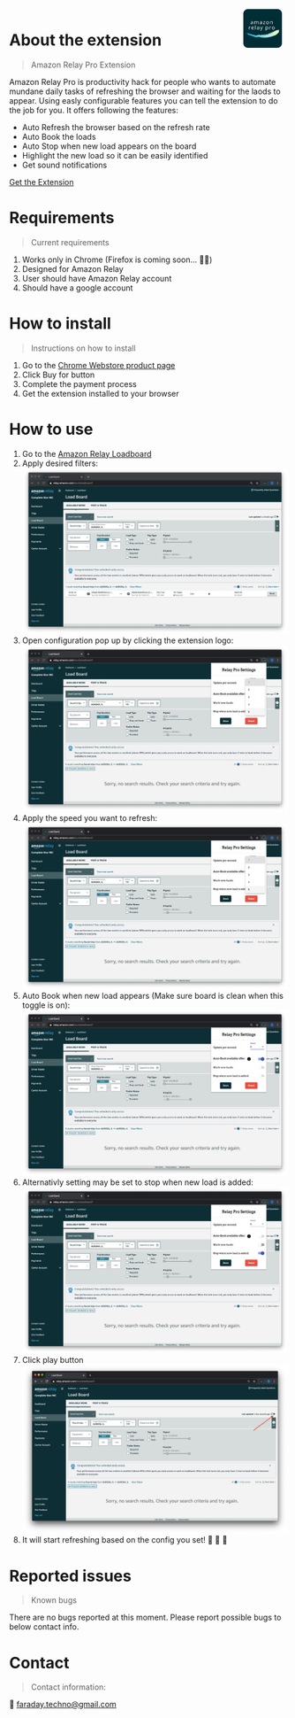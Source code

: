 <img style="float: right; margin-right: 10px" width="70px" height="70px" src="./img/logo.png">

# About the extension
> Amazon Relay Pro Extension

Amazon Relay Pro is productivity hack for people who wants to automate mundane daily tasks of refreshing the browser and waiting for the laods to appear. Using easly configurable features you can tell the extension to do the job for you. 
It offers following the features:
* Auto Refresh the browser based on the refresh rate
* Auto Book the loads
* Auto Stop when new load appears on the board
* Highlight the new load so it can be easily identified 
* Get sound notifications

[Get the Extension](https://chrome.google.com/webstore/detail/amazon-relay-pro/peionlgkagofbcdmkjmnjfbpnfchdkal?hl=en&gl=US&authuser=0)

# Requirements
> Current requirements

1. Works only in Chrome (Firefox is coming soon... 👨‍💻)
2. Designed for Amazon Relay 
3. User should have Amazon Relay account
4. Should have a google account

# How to install
> Instructions on how to install

1. Go to the [Chrome Webstore product page](https://chrome.google.com/webstore/detail/amazon-relay-pro/peionlgkagofbcdmkjmnjfbpnfchdkal?hl=en&gl=US&authuser=0)
2. Click Buy for button 
3. Complete the payment process
4. Get the extension installed to your browser

# How to use
1. Go to the [Amazon Relay Loadboard](https://relay.amazon.com/tours/loadboard?)
2. Apply desired filters:
![alt text](./img/filter.png "Filtered Page")
3. Open configuration pop up by clicking the extension logo:
![alt text](./img/open-popup.png "Open pop up")
4. Apply the speed you want to refresh:
![alt text](./img/open-popup.png "Open pop up")
5. Auto Book when new load appears (Make sure board is clean when this toggle is on):
![alt text](./img/auto-book.png "Open pop up")
6. Alternativly setting may be set to stop when new load is added:
![alt text](./img/stop.png "Open pop up")
7. Click play button
![alt text](./img/play-highlight.png "Open pop up")
8. It will start refreshing based on the config you set! 🎉 🎉 🎉



# Reported issues
> Known bugs

There are no bugs reported at this moment. Please report possible bugs to below contact info.

# Contact
> Contact information:

 📨 faraday.techno@gmail.com
